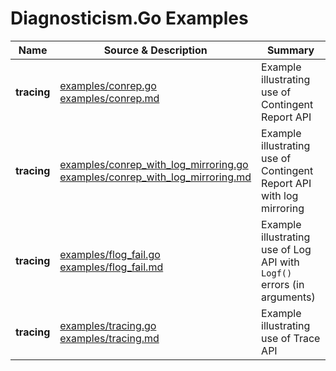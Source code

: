# Diagnosticism.Go Examples

|Name|Source & Description|Summary|
|---|---|---|
|**tracing**|[examples/conrep.go](/examples/conrep.go)<br/>[examples/conrep.md](/examples/conrep.md)|Example illustrating use of Contingent Report API|
|**tracing**|[examples/conrep_with_log_mirroring.go](/examples/conrep_with_log_mirroring.go)<br/>[examples/conrep_with_log_mirroring.md](/examples/conrep_with_log_mirroring.md)|Example illustrating use of Contingent Report API with log mirroring|
|**tracing**|[examples/flog_fail.go](/examples/flog_fail.go)<br/>[examples/flog_fail.md](/examples/flog_fail.md)|Example illustrating use of Log API with ``Logf()`` errors (in arguments)|
|**tracing**|[examples/tracing.go](/examples/tracing.go)<br/>[examples/tracing.md](/examples/tracing.md)|Example illustrating use of Trace API|

